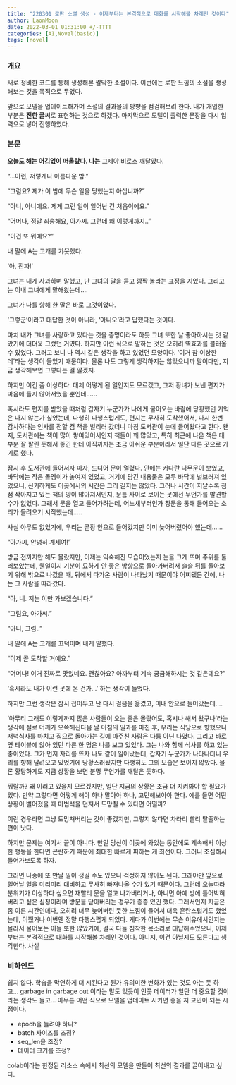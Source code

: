 ```yaml
---
title: "220301 로판 소설 생성 - 이제부터는 본격적으로 대화를 시작해볼 차례인 것이다"
author: LaonMoon
date: 2022-03-01 01:31:00 +/-TTTT
categories: [AI,Novel(basic)]
tags: [novel]
---
```


### **개요**
새로 정비한 코드를 통해 생성해본 짤막한 소설이다. 이번에는 로판 느낌의 소설을 생성해보는 것을 목적으로 두었다.

앞으로 모델을 업데이트해가며 소설의 결과물의 방향을 점검해보려 한다. 내가 개입한 부분은 **진한 글씨**로 표현하는 것으로 하겠다. 마지막으로 모델이 출력한 문장을 다시 입력으로 넣어 진행하였다.

### **본문**

**오늘도 해는 어김없이 떠올랐다. 나는** 그제야 비로소 깨달았다. 

“...이런, 저렇게나 아름다운 밤.” 

“그럼요? 제가 이 밤에 무슨 일을 당했는지 아십니까?” 

“아니, 아니에요. 제게 그런 일이 일어난 건 처음이에요.” 

“어머나, 정말 죄송해요, 아가씨. 그런데 왜 이렇게까지..” 

“이건 또 뭐예요?” 

내 말에 A는 고개를 갸웃했다. 

‘아, 진짜!’ 

그녀는 내게 사과하며 말했고, 난 그녀의 말을 듣고 깜짝 놀라는 표정을 지었다. 그리고는 이내 그녀에게 말해왔는데.... 

그녀가 나를 향해 한 말은 바로 그것이었다. 

‘그렇군’이라고 대답한 것이 아니라, ‘아니오’라고 답했다는 것이다. 

마치 내가 그녀를 사랑하고 있다는 것을 증명이라도 하듯 그녀 또한 날 좋아하시는 것 같았기에 더더욱 그랬던 거였다. 하지만 이런 식으로 말하는 것은 오히려 역효과를 불러올 수 있었다. 그러고 보니 나 역시 같은 생각을 하고 있었던 모양이다. ‘이거 참 이상한데’라는 생각이 들었기 때문이다. 물론 나도 그렇게 생각하지는 않았으니까 말이다만, 지금 생각해보면 그렇다는 걸 알겠지.

하지만 이건 좀 이상하다. 대체 어떻게 된 일인지도 모르겠고, 그저 황녀가 보낸 편지가 마음에 들지 않아서였을 뿐인데...... 

혹시라도 편지를 받았을 때처럼 갑자기 누군가가 나에게 물어오는 바람에 당황했던 기억은 나지 않는가 싶었는데, 다행히 다행스럽게도, 편지는 무사히 도착했어서, 다시 한번 감사하다는 인사를 전할 겸 책을 빌리러 갔더니 마침 도서관이 눈에 들어왔다고 한다. 왠지, 도서관에는 책이 많이 쌓여있어서인지 책들이 꽤 많았고, 특히 최근에 나온 책은 대부분 잘 팔린 듯해서 좋긴 한데 아직까지는 조금 아쉬운 부분이라서 일단 다른 곳으로 가기로 했다. 

잠시 후 도서관에 들어서자 마자, 드디어 문이 열렸다. 안에는 커다란 나무문이 보였고, 바닥에는 작은 돌멩이가 놓여져 있었고, 거기에 담긴 내용물은 모두 바닥에 널브러져 있었으니, 신기하게도 이곳에서의 시간은 그리 길지는 않았다. 그러나 시간이 지날수록 점점 작아지고 있는 책의 양이 많아져서인지, 문틈 사이로 보이는 곳에선 무언가를 발견할 수가 없었다. 그래서 문을 열고 들어가려는데, 어느새부터인가 창문을 통해 들어오는 소리가 들려오기 시작했는데..... 

사실 아무도 없었기에, 우리는 곧장 안으로 들어갔지만 이미 늦어버렸어야 했는데......

“아가씨, 안녕히 계세여!” 

방금 전까지만 해도 몰랐지만, 이제는 익숙해진 모습이었는지 눈을 크게 뜨며 주위를 둘러보았는데, 웬일이지 기분이 묘하게 안 좋은 방향으로 돌아가버려서 슬슬 뒤를 돌아보기 위해 밖으로 나갔을 때, 뒤에서 다가온 사람이 나타났기 때문이야 어찌됐든 간에, 나는 그 사람을 따라갔다. 

“아, 네. 저는 이만 가보겠습니다.” 

“그럼요, 아가씨.” 

“아니, 그럼..”

 내 말에 A는 고개를 끄덕이며 내게 말했다. 
 
 “이제 곧 도착할 거예요.” 
 
 “어머나! 이거 진짜로 맛있네요. 괜찮아요? 아까부터 계속 궁금해하시는 것 같은데요?” 
 
 ‘혹시라도 내가 이런 곳에 온 건가...’ 하는 생각이 들었다. 
 
 하지만 그런 생각은 잠시 접어두고 난 다시 걸음을 옮겼고, 이내 안으로 들어갔는데.... 
 
 ‘아무리 그래도 이렇게까지 많은 사람들이 오는 줄은 몰랐어도, 혹시나 해서 왔구나’라는 생각에 절로 어깨가 으쓱해진다음 날 아침의 일과를 마친 후, 우리는 식당으로 향했으니 저녁식사를 마치고 집으로 돌아가는 길에 마주친 사람은 다름 아닌 나였다. 그리고 바로 옆 테이블에 앉아 있던 다른 한 명은 나를 보고 있었다. 그는 나와 함께 식사를 하고 있는 중이었다. 그가 먼저 자리를 뜨자 나도 같이 일어났는데, 갑자기 누군가가 나타나더니 우리를 향해 달려오고 있었기에 당황스러웠지만 다행히도 그의 모습은 보이지 않았다. 물론 황당하게도 지금 상황을 보면 분명 무언가를 깨달은 듯하다. 
 
 뭐랄까? 왜 이러고 있을지 모르겠지만, 일단 지금의 상황은 조금 더 지켜봐야 할 필요가 있다. 만약 그렇다면 어떻게 해야 하나 말아야 하나, 고민해보아야 한다. 예를 들면 어떤 상황이 벌어졌을 때 마법석을 던져서 도망칠 수 있다면 어떨까?
 
 이런 경우라면 그냥 도망쳐버리는 것이 좋겠지만, 그렇지 않다면 차라리 빨리 탈출하는 편이 낫다.
 
 하지만 문제는 여기서 끝이 아니다. 만일 당신이 이곳에 와있는 동안에도 계속해서 이상한 행동을 한다면 곤란하기 때문에 최대한 빠르게 피하는 게 최선이다. 그러니 조심해서 들어가보도록 하자.
 
 그러면 나중에 또 만날 일이 생길 수도 있으니 걱정하지 않아도 된다. 그래야만 앞으로 일어날 일을 미리미리 대비하고 무사히 빠져나올 수가 있기 때문이다. 그런데 오늘따라 분위기가 이상하다 싶으면 재빨리 문을 열고 나가버리거나, 아니면 아예 방에 틀어박혀버리고 싶은 심정이라며 방문을 닫아버리는 경우가 종종 있긴 했다. 그래서인지 지금은 좀 이른 시간인데다, 오히려 너무 늦어버린 듯한 느낌이 들어서 더욱 혼란스럽기도 했었는데, 어쨌거나 이번엔 정말 다행스럽게 되었다. 게다가 이번에는 무슨 이유에서인지는 몰라서 물어보는 이들 또한 많았기에, 결국 다들 침착한 목소리로 대답해주었으니, 이제부터는 본격적으로 대화를 시작해볼 차례인 것이다. 아니지, 이건 아닐지도 모른다고 생각한다. 사실

### **비하인드**

쉽지 않다. 학습을 막연하게 더 시킨다고 뭔가 유의미한 변화가 있는 것도 아는 듯 하고... garbage in garbage out 이라는 말도 있듯이 인풋 데이터가 일단 더 중요할 것이라는 생각도 들고... 아무튼 어떤 식으로 모델을 업데이트 시키면 좋을 지 고민이 되는 시점이다.

- epoch을 늘려야 하나?
- batch 사이즈를 조정?
- seq_len을 조정?
- 데이터 크기를 조정?

colab이라는 한정된 리소스 속에서 최선의 모델을 만들어 최선의 결과를 끌어내고 싶다.